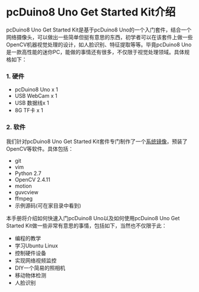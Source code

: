 # pcDuino8 Uno Get Started Kit介绍

pcDuino8 Uno Get Started Kit是基于pcDuino8 Uno的一个入门套件，结合一个网络摄像头，可以做出一些简单但挺有意思的东西，初学者可以在该套件上做一些OpenCV机器视觉处理的设计，如人脸识别、特征提取等等。毕竟pcDuino8 Uno是一款高性能的迷你PC，能做的事情还有很多，不仅限于视觉处理领域。具体规格如下：

### 1. 硬件
* pcDuino8 Uno x 1
* USB WebCam x 1
* USB 数据线x 1
* 8G TF卡 x 1

### 2. 软件
我们针对pcDuino8 Uno Get Started Kit套件专门制作了一个[系统镜像](http://pan.baidu.com/s/1nt1YGBZ#path=%252FpcDuino)，预装了OpenCV等软件。具体包括：
* git
* vim
* Python 2.7
* OpenCV 2.4.11
* motion
* guvcview
* ffmpeg
* 示例源码(可在家目录中看到)

本手册将介绍如何快速入门pcDuino8 Uno以及如何使用pcDuino8 Uno Get Started Kit做一些非常有意思的事情，包括如下，当然也不仅限于此：
* 编程的教学
* 学习Ubuntu Linux
* 控制硬件设备
* 实现网络视频监控
* DIY一个简易的照相机
* 移动物体检测
* 人脸识别
